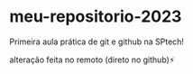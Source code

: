 # meu-repositorio-2023
Primeira aula prática de git e github na SPtech!

alteração feita no remoto (direto no github)⚡
